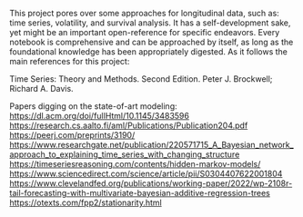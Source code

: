 This project pores over some approaches for longitudinal data, such as: time series, volatility, and survival analysis. It has a self-development sake, yet might be an important open-reference for specific endeavors. Every notebook is comprehensive and can be approached by itself, as long as the foundational knowledge has been appropriately digested. As it follows the main references for this project:


Time Series: Theory and Methods. Second Edition. Peter J. Brockwell; Richard A. Davis.

Papers digging on the state-of-art modeling:
    https://dl.acm.org/doi/fullHtml/10.1145/3483596
    https://research.cs.aalto.fi/aml/Publications/Publication204.pdf 
    https://peerj.com/preprints/3190/ 
    https://www.researchgate.net/publication/220571715_A_Bayesian_network_approach_to_explaining_time_series_with_changing_structure 
    https://timeseriesreasoning.com/contents/hidden-markov-models/ 
    https://www.sciencedirect.com/science/article/pii/S0304407622001804 
    https://www.clevelandfed.org/publications/working-paper/2022/wp-2108r-tail-forecasting-with-multivariate-bayesian-additive-regression-trees   
    https://otexts.com/fpp2/stationarity.html   

